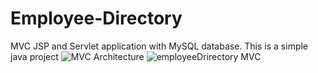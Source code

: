 # Employee-Directory
MVC JSP and Servlet application with MySQL database. This is a simple java project 
![MVC Architecture](https://user-images.githubusercontent.com/64901283/167298126-26a13f20-1f9a-4704-a200-bff9c0941fd6.png)
![employeeDrirectory MVC](https://user-images.githubusercontent.com/64901283/167298128-55409057-7c04-4162-bc99-636babf786c4.png)
